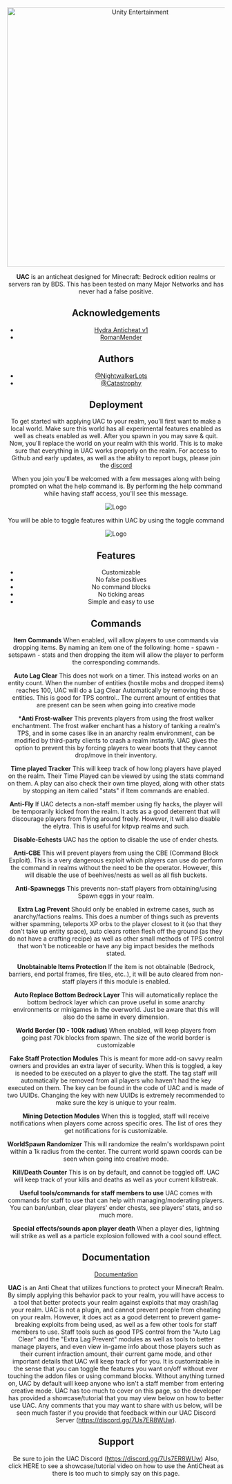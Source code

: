 <div align="center">
  <br />
    <p>
      <a href="https://unityentertainment.xyz/"><img src="https://github.com/NightwalkerLots/UAC-Public/blob/main/Resource/textures/ui/title.png" width="600" alt="Unity Entertainment" /></a>
    </p>

**UAC** is an anticheat designed for Minecraft: Bedrock edition realms or servers ran by BDS. This has been tested on many Major Networks and has never had a false positive.

## Acknowledgements

 - [Hydra Anticheat v1](https://discord.gg/DD53B8QwEQ)
 - [RomanMender](https://github.com/romanmender)
  
## Authors

- [@NightwalkerLots](https://twitter.com/LastoftheSorrow)
- [@Catastrophy](https://twitter.com/LastoftheSorrow)

  
## Deployment

To get started with applying UAC to your realm, you'll first want to make a local world. Make sure this world has all experimental features enabled as well as cheats enabled as well. After you spawn in you may save & quit. Now, you'll replace the world on your realm with this world. This is to make sure that everything in UAC works properly on the realm. For access to Github and early updates, as well as the ability to report bugs, please join the [discord](https://discord.gg/7Us7ER8WUw)

When you join you'll be welcomed with a few messages along with being prompted on what the help command is. By performing the help command while having staff access, you'll see this message.

![Logo](https://my.mcpedl.com/storage/addons/8434/images/unity-anticheat--uac-v21_2.png)

You will be able to toggle features within UAC by using the toggle command

![Logo](https://my.mcpedl.com/storage/addons/8434/images/unity-anticheat--uac-v21_3.png)
  
## Features

- Customizable
- No false positives
- No command blocks
- No ticking areas
- Simple and easy to use 

## Commands

**Item Commands**
When enabled, will allow players to use commands via dropping items.
By naming an item one of the following: home - spawn - setspawn - stats
and then dropping the item will allow the player to perform the corresponding commands.

**Auto Lag Clear**
This does not work on a timer. This instead works on an entity count. When the number of entities (hostile mobs and dropped items) reaches 100, UAC will do a Lag Clear Automatically by removing those entities. This is good for TPS control.. The current amount of entities that are present can be seen when going into creative mode

***Anti Frost-walker**
This prevents players from using the frost walker enchantment. The frost walker enchant has a history of tanking a realm's TPS, and in some cases like in an anarchy realm environment, can be modified by third-party clients to crash a realm instantly. UAC gives the option to prevent this by forcing players to wear boots that they cannot drop/move in their inventory.

**Time played Tracker**
This will keep track of how long players have played on the realm. Their Time Played can be viewed by using the stats command on them. A play can also check their own time played, along with other stats by stopping an item called "stats" if Item commands are enabled.

**Anti-Fly**
If UAC detects a non-staff member using fly hacks, the player will be temporarily kicked from the realm. It acts as a good deterrent that will discourage players from flying around freely. However, it will also disable the elytra. This is useful for kitpvp realms and such.

**Disable-Echests**
UAC has the option to disable the use of ender chests.

**Anti-CBE**
This will prevent players from using the CBE (Command Block Exploit). This is a very dangerous exploit which players can use do perform the command in realms without the need to be the operator. However, this will disable the use of beehives/nests as well as all fish buckets.

**Anti-Spawneggs**
This prevents non-staff players from obtaining/using Spawn eggs in your realm.

**Extra Lag Prevent**
Should only be enabled in extreme cases, such as anarchy/factions realms. This does a number of things such as prevents wither spamming, teleports XP orbs to the player closest to it (so that they don't take up entity space), auto clears rotten flesh off the ground (as they do not have a crafting recipe) as well as other small methods of TPS control that won't be noticeable or have any big impact besides the methods stated.

**Unobtainable Items Protection**
If the item is not obtainable (Bedrock, barriers, end portal frames, fire tiles, etc..), it will be auto cleared from non-staff players if this module is enabled.

**Auto Replace Bottom Bedrock Layer**
This will automatically replace the bottom bedrock layer which can prove useful in some anarchy environments or minigames in the overworld. Just be aware that this will also do the same in every dimension. 

**World Border (10 - 100k radius)**
When enabled, will keep players from going past 70k blocks from spawn. The size of the world border is customizable

**Fake Staff Protection Modules**
This is meant for more add-on savvy realm owners and provides an extra layer of security. When this is toggled, a key is needed to be executed on a player to give the staff. The tag staff will automatically be removed from all players who haven't had the key executed on them. The key can be found in the code of UAC and is made of two UUIDs. Changing the key with new UUIDs is extremely recommended to make sure the key is unique to your realm.

**Mining Detection Modules**
When this is toggled, staff will receive notifications when players come across specific ores. The list of ores they get notifications for is customizable.

**WorldSpawn Randomizer**
This will randomize the realm's worldspawn point within a 1k radius from the center.
The current world spawn coords can be seen when going into creative mode.

**Kill/Death Counter** 
This is on by default, and cannot be toggled off. UAC will keep track of your kills and deaths as well as your current killstreak.

**Useful tools/commands for staff members to use**
UAC comes with commands for staff to use that can help with managing/moderating players. You can ban/unban, clear players' ender chests, see players' stats, and so much more.

**Special effects/sounds apon player death**
When a player dies, lightning will strike as well as a particle explosion followed with a cool sound effect.
## Documentation

[Documentation](https://linktodocumentation)

  **UAC** is an Anti Cheat that utilizes functions to protect your Minecraft Realm. By simply applying this behavior pack to your realm, you will have access to a tool that better protects your realm against exploits that may crash/lag your realm. UAC is not a plugin, and cannot prevent people from cheating on your realm. However, it does act as a good deterrent to prevent game-breaking exploits from being used, as well as a few other tools for staff members to use. Staff tools such as good TPS control from the "Auto Lag Clear" and the "Extra Lag Prevent" modules as well as tools to better manage players, and even view in-game info about those players such as their current infraction amount, their current game mode, and other important details that UAC will keep track of for you. It is customizable in the sense that you can toggle the features you want on/off without ever touching the addon files or using command blocks. Without anything turned on, UAC by default will keep anyone who isn't a staff member from entering creative mode. UAC has too much to cover on this page, so the developer has provided a showcase/tutorial that you may view below on how to better use UAC. Any comments that you may want to share with us below, will be seen much faster if you provide that feedback within our UAC Discord Server (https://discord.gg/7Us7ER8WUw).
## Support

Be sure to join the UAC Discord (https://discord.gg/7Us7ER8WUw)
Also, click HERE to see a showcase/tutorial video on how to use the AntiCheat
as there is too much to simply say on this page.

  
